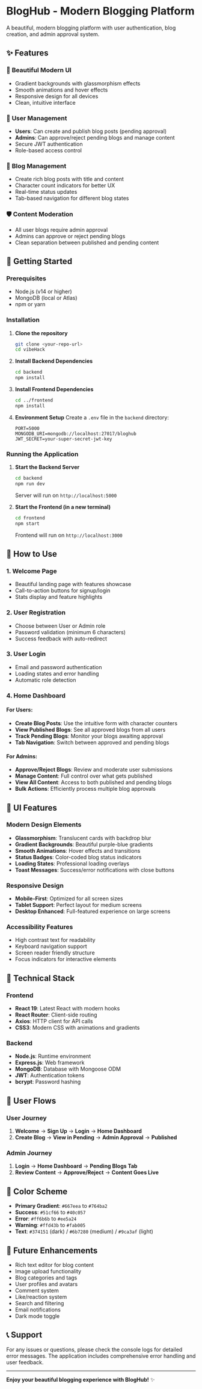 # BlogHub - Modern Blogging Platform

A beautiful, modern blogging platform with user authentication, blog creation, and admin approval system.

## ✨ Features

### 🎨 **Beautiful Modern UI**

- Gradient backgrounds with glassmorphism effects
- Smooth animations and hover effects
- Responsive design for all devices
- Clean, intuitive interface

### 👥 **User Management**

- **Users**: Can create and publish blog posts (pending approval)
- **Admins**: Can approve/reject pending blogs and manage content
- Secure JWT authentication
- Role-based access control

### 📝 **Blog Management**

- Create rich blog posts with title and content
- Character count indicators for better UX
- Real-time status updates
- Tab-based navigation for different blog states

### 🛡️ **Content Moderation**

- All user blogs require admin approval
- Admins can approve or reject pending blogs
- Clean separation between published and pending content

## 🚀 Getting Started

### Prerequisites

- Node.js (v14 or higher)
- MongoDB (local or Atlas)
- npm or yarn

### Installation

1. **Clone the repository**

   ```bash
   git clone <your-repo-url>
   cd vibeHack
   ```

2. **Install Backend Dependencies**

   ```bash
   cd backend
   npm install
   ```

3. **Install Frontend Dependencies**

   ```bash
   cd ../frontend
   npm install
   ```

4. **Environment Setup**
   Create a `.env` file in the `backend` directory:
   ```env
   PORT=5000
   MONGODB_URI=mongodb://localhost:27017/bloghub
   JWT_SECRET=your-super-secret-jwt-key
   ```

### Running the Application

1. **Start the Backend Server**

   ```bash
   cd backend
   npm run dev
   ```

   Server will run on `http://localhost:5000`

2. **Start the Frontend (in a new terminal)**
   ```bash
   cd frontend
   npm start
   ```
   Frontend will run on `http://localhost:3000`

## 🎯 How to Use

### 1. **Welcome Page**

- Beautiful landing page with features showcase
- Call-to-action buttons for signup/login
- Stats display and feature highlights

### 2. **User Registration**

- Choose between User or Admin role
- Password validation (minimum 6 characters)
- Success feedback with auto-redirect

### 3. **User Login**

- Email and password authentication
- Loading states and error handling
- Automatic role detection

### 4. **Home Dashboard**

#### **For Users:**

- **Create Blog Posts**: Use the intuitive form with character counters
- **View Published Blogs**: See all approved blogs from all users
- **Track Pending Blogs**: Monitor your blogs awaiting approval
- **Tab Navigation**: Switch between approved and pending blogs

#### **For Admins:**

- **Approve/Reject Blogs**: Review and moderate user submissions
- **Manage Content**: Full control over what gets published
- **View All Content**: Access to both published and pending blogs
- **Bulk Actions**: Efficiently process multiple blog approvals

## 🎨 UI Features

### **Modern Design Elements**

- **Glassmorphism**: Translucent cards with backdrop blur
- **Gradient Backgrounds**: Beautiful purple-blue gradients
- **Smooth Animations**: Hover effects and transitions
- **Status Badges**: Color-coded blog status indicators
- **Loading States**: Professional loading overlays
- **Toast Messages**: Success/error notifications with close buttons

### **Responsive Design**

- **Mobile-First**: Optimized for all screen sizes
- **Tablet Support**: Perfect layout for medium screens
- **Desktop Enhanced**: Full-featured experience on large screens

### **Accessibility Features**

- High contrast text for readability
- Keyboard navigation support
- Screen reader friendly structure
- Focus indicators for interactive elements

## 🔧 Technical Stack

### **Frontend**

- **React 19**: Latest React with modern hooks
- **React Router**: Client-side routing
- **Axios**: HTTP client for API calls
- **CSS3**: Modern CSS with animations and gradients

### **Backend**

- **Node.js**: Runtime environment
- **Express.js**: Web framework
- **MongoDB**: Database with Mongoose ODM
- **JWT**: Authentication tokens
- **bcrypt**: Password hashing

## 📱 User Flows

### **User Journey**

1. **Welcome** → **Sign Up** → **Login** → **Home Dashboard**
2. **Create Blog** → **View in Pending** → **Admin Approval** → **Published**

### **Admin Journey**

1. **Login** → **Home Dashboard** → **Pending Blogs Tab**
2. **Review Content** → **Approve/Reject** → **Content Goes Live**

## 🎨 Color Scheme

- **Primary Gradient**: `#667eea` to `#764ba2`
- **Success**: `#51cf66` to `#40c057`
- **Error**: `#ff6b6b` to `#ee5a24`
- **Warning**: `#ffd43b` to `#fab005`
- **Text**: `#374151` (dark) / `#6b7280` (medium) / `#9ca3af` (light)

## 🚀 Future Enhancements

- Rich text editor for blog content
- Image upload functionality
- Blog categories and tags
- User profiles and avatars
- Comment system
- Like/reaction system
- Search and filtering
- Email notifications
- Dark mode toggle

## 📞 Support

For any issues or questions, please check the console logs for detailed error messages. The application includes comprehensive error handling and user feedback.

---

**Enjoy your beautiful blogging experience with BlogHub!** ✨

